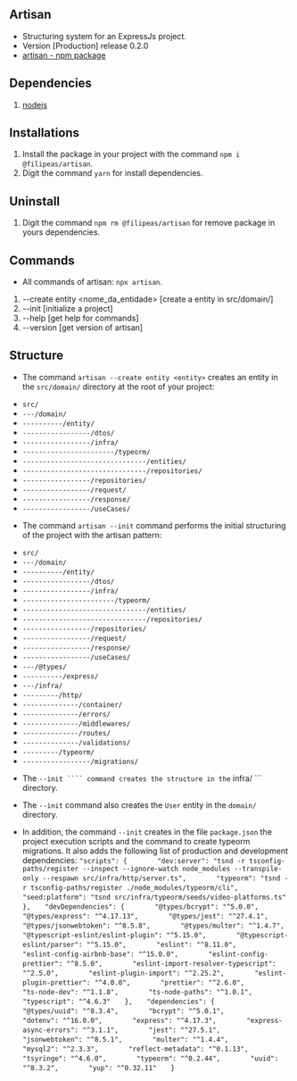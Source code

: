 ## Artisan
* Structuring system for an ExpressJs project.
* Version [Production] release 0.2.0
* [artisan - npm package](https://www.npmjs.com/package/@filipeas/artisan)

## Dependencies
1. [nodejs](https://nodejs.org/en/)

## Installations
1. Install the package in your project with the command ``` npm i @filipeas/artisan ```.
2. Digit the command ``` yarn ``` for install dependencies.

## Uninstall
1. Digit the command ``` npm rm @filipeas/artisan ``` for remove package in yours dependencies.

## Commands
* All commands of artisan:
``` npx artisan ```.
1. --create entity <nome_da_entidade> [create a entity in src/domain/]
2. --init [initialize a project]
3. --help [get help for commands]
4. --version [get version of artisan]

## Structure
* The command ``` artisan --create entity <entity> ``` creates an entity in the ``` src/domain/ ``` directory at the root of your project:
- ``` src/ ```
- ``` ---/domain/ ```
- ``` ----------/entity/ ```
- ``` -----------------/dtos/ ```
- ``` -----------------/infra/ ```
- ``` -----------------------/typeorm/ ```
- ``` -------------------------------/entities/ ```
- ``` -------------------------------/repositories/ ```
- ``` -----------------/repositories/ ```
- ``` -----------------/request/ ```
- ``` -----------------/response/ ```
- ``` -----------------/useCases/ ```

* The command ``` artisan --init ``` command performs the initial structuring of the project with the artisan pattern:
- ``` src/ ```
- ``` ---/domain/ ```
- ``` ----------/entity/ ```
- ``` -----------------/dtos/ ```
- ``` -----------------/infra/ ```
- ``` -----------------------/typeorm/ ```
- ``` -------------------------------/entities/ ```
- ``` -------------------------------/repositories/ ```
- ``` -----------------/repositories/ ```
- ``` -----------------/request/ ```
- ``` -----------------/response/ ```
- ``` -----------------/useCases/ ```
- ``` ---/@types/ ```
- ``` ----------/express/ ```
- ``` ---/infra/ ```
- ``` ---------/http/ ```
- ``` --------------/container/ ```
- ``` --------------/errors/ ```
- ``` --------------/middlewares/ ```
- ``` --------------/routes/ ```
- ``` --------------/validations/ ```
- ``` ---------/typeorm/ ```
- ``` -----------------/migrations/ ```

* The ``` --init ```` command creates the structure in the ``` infra/ ``` directory.

* The ``` --init ``` command also creates the ``` User ``` entity in the ``` domain/ ``` directory.

* In addition, the command ``` --init ``` creates in the file ``` package.json ``` the project execution scripts and the command to create typeorm migrations. It also adds the following list of production and development dependencies:
``` "scripts": { ```
```        "dev:server": "tsnd -r tsconfig-paths/register --inspect --ignore-watch node_modules --transpile-only --respawn src/infra/http/server.ts", ```
```        "typeorm": "tsnd -r tsconfig-paths/register ./node_modules/typeorm/cli", ```
```        "seed:platform": "tsnd src/infra/typeorm/seeds/video-platforms.ts" ```
```    }, ```
```    "devDependencies": { ```
```        "@types/bcrypt": "^5.0.0", ```
```        "@types/express": "^4.17.13", ```
```        "@types/jest": "^27.4.1", ```
```        "@types/jsonwebtoken": "^8.5.8", ```
```        "@types/multer": "^1.4.7", ```
```        "@typescript-eslint/eslint-plugin": "^5.15.0", ```
```        "@typescript-eslint/parser": "^5.15.0", ```
```        "eslint": "^8.11.0", ```
```        "eslint-config-airbnb-base": "^15.0.0", ```
```        "eslint-config-prettier": "^8.5.0", ```
```        "eslint-import-resolver-typescript": "^2.5.0", ```
```        "eslint-plugin-import": "^2.25.2", ```
```        "eslint-plugin-prettier": "^4.0.0", ```
```        "prettier": "^2.6.0", ```
```        "ts-node-dev": "^1.1.8", ```
```        "ts-node-paths": "^1.0.1", ```
```        "typescript": "^4.6.3" ```
```    }, ```
```    "dependencies": { ```
```        "@types/uuid": "^8.3.4", ```
```        "bcrypt": "^5.0.1", ```
```        "dotenv": "^16.0.0", ```
```        "express": "^4.17.3", ```
```        "express-async-errors": "^3.1.1", ```
```        "jest": "^27.5.1", ```
```        "jsonwebtoken": "^8.5.1", ```
```        "multer": "^1.4.4", ```
```        "mysql2": "^2.3.3", ```
```        "reflect-metadata": "^0.1.13", ```
```        "tsyringe": "^4.6.0", ```
```        "typeorm": "^0.2.44", ```
```        "uuid": "^8.3.2", ```
```        "yup": "^0.32.11" ```
```    } ```